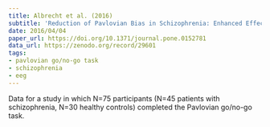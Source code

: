 ```yaml
---
title: Albrecht et al. (2016)
subtitle: 'Reduction of Pavlovian Bias in Schizophrenia: Enhanced Effects in Clozapine-Administered Patients'
date: 2016/04/04
paper_url: https://doi.org/10.1371/journal.pone.0152781
data_url: https://zenodo.org/record/29601
tags:
- pavlovian go/no-go task
- schizophrenia
- eeg
---
```


Data for a study in which N=75 participants (N=45 patients with schizophrenia, N=30 healthy controls) completed the Pavlovian go/no-go task.
